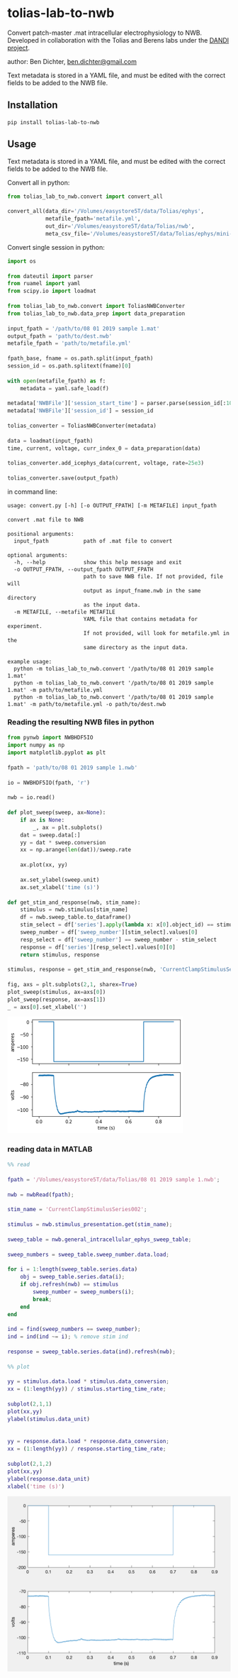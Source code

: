 # tolias-lab-to-nwb
Convert patch-master .mat intracellular electrophysiology to NWB. Developed in collaboration with the Tolias and Berens labs under the [DANDI project](https://dandiarchive.org/).

author: Ben Dichter, ben.dichter@gmail.com

Text metadata is stored in a YAML file, and must be edited with the correct fields to be added to the NWB file.

## Installation
```shell script
pip install tolias-lab-to-nwb
```

## Usage
Text metadata is stored in a YAML file, and must be edited with the correct fields to be added to the NWB file.
 
Convert all in python:
```python
from tolias_lab_to_nwb.convert import convert_all

convert_all(data_dir='/Volumes/easystore5T/data/Tolias/ephys',
            metafile_fpath='metafile.yml',
            out_dir='/Volumes/easystore5T/data/Tolias/nwb',
            meta_csv_file='/Volumes/easystore5T/data/Tolias/ephys/mini-atlas-meta-data.csv')
```

Convert single session in python:
```python
import os

from dateutil import parser
from ruamel import yaml
from scipy.io import loadmat

from tolias_lab_to_nwb.convert import ToliasNWBConverter
from tolias_lab_to_nwb.data_prep import data_preparation

input_fpath = '/path/to/08 01 2019 sample 1.mat'
output_fpath = 'path/to/dest.nwb'
metafile_fpath = 'path/to/metafile.yml'

fpath_base, fname = os.path.split(input_fpath)
session_id = os.path.splitext(fname)[0]

with open(metafile_fpath) as f:
    metadata = yaml.safe_load(f)

metadata['NWBFile']['session_start_time'] = parser.parse(session_id[:10])
metadata['NWBFile']['session_id'] = session_id

tolias_converter = ToliasNWBConverter(metadata)

data = loadmat(input_fpath)
time, current, voltage, curr_index_0 = data_preparation(data)

tolias_converter.add_icephys_data(current, voltage, rate=25e3)

tolias_converter.save(output_fpath)
```

in command line:
```
usage: convert.py [-h] [-o OUTPUT_FPATH] [-m METAFILE] input_fpath

convert .mat file to NWB

positional arguments:
  input_fpath           path of .mat file to convert

optional arguments:
  -h, --help            show this help message and exit
  -o OUTPUT_FPATH, --output_fpath OUTPUT_FPATH
                        path to save NWB file. If not provided, file will
                        output as input_fname.nwb in the same directory 
                        as the input data.
  -m METAFILE, --metafile METAFILE
                        YAML file that contains metadata for experiment. 
                        If not provided, will look for metafile.yml in the
                        same directory as the input data.

example usage:
  python -m tolias_lab_to_nwb.convert '/path/to/08 01 2019 sample 1.mat'
  python -m tolias_lab_to_nwb.convert '/path/to/08 01 2019 sample 1.mat' -m path/to/metafile.yml
  python -m tolias_lab_to_nwb.convert '/path/to/08 01 2019 sample 1.mat' -m path/to/metafile.yml -o path/to/dest.nwb
```

### Reading the resulting NWB files in python

```python
from pynwb import NWBHDF5IO
import numpy as np
import matplotlib.pyplot as plt

fpath = 'path/to/08 01 2019 sample 1.nwb'

io = NWBHDF5IO(fpath, 'r')

nwb = io.read()

def plot_sweep(sweep, ax=None):
    if ax is None:
        _, ax = plt.subplots()
    dat = sweep.data[:]
    yy = dat * sweep.conversion
    xx = np.arange(len(dat))/sweep.rate
    
    ax.plot(xx, yy)
    
    ax.set_ylabel(sweep.unit)
    ax.set_xlabel('time (s)')

def get_stim_and_response(nwb, stim_name):
    stimulus = nwb.stimulus[stim_name]
    df = nwb.sweep_table.to_dataframe()
    stim_select = df['series'].apply(lambda x: x[0].object_id) == stimulus.object_id
    sweep_number = df['sweep_number'][stim_select].values[0]
    resp_select = df['sweep_number'] == sweep_number - stim_select
    response = df['series'][resp_select].values[0][0]
    return stimulus, response

stimulus, response = get_stim_and_response(nwb, 'CurrentClampStimulusSeries002')

fig, axs = plt.subplots(2,1, sharex=True)
plot_sweep(stimulus, ax=axs[0])
plot_sweep(response, ax=axs[1])
_ = axs[0].set_xlabel('')
```

![](images/trace_plot.png)

### reading data in MATLAB

```matlab
%% read

fpath = '/Volumes/easystore5T/data/Tolias/08 01 2019 sample 1.nwb';

nwb = nwbRead(fpath);

stim_name = 'CurrentClampStimulusSeries002';

stimulus = nwb.stimulus_presentation.get(stim_name);

sweep_table = nwb.general_intracellular_ephys_sweep_table;

sweep_numbers = sweep_table.sweep_number.data.load;

for i = 1:length(sweep_table.series.data)
    obj = sweep_table.series.data(i);
    if obj.refresh(nwb) == stimulus
        sweep_number = sweep_numbers(i);
        break;
    end
end

ind = find(sweep_numbers == sweep_number);
ind = ind(ind ~= i); % remove stim ind

response = sweep_table.series.data(ind).refresh(nwb);

%% plot

yy = stimulus.data.load * stimulus.data_conversion;
xx = (1:length(yy)) / stimulus.starting_time_rate;

subplot(2,1,1)
plot(xx,yy)
ylabel(stimulus.data_unit)


yy = response.data.load * response.data_conversion;
xx = (1:length(yy)) / response.starting_time_rate;

subplot(2,1,2)
plot(xx,yy)
ylabel(response.data_unit)
xlabel('time (s)')
```

![](images/matlab_trace_plot.png)
